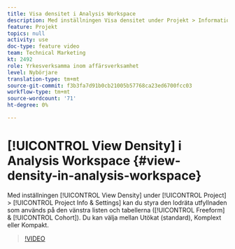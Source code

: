 ```yaml
---
title: Visa densitet i Analysis Workspace
description: Med inställningen Visa densitet under Projekt > Information och inställningar kan du styra den lodräta utfyllnaden som används på den vänstra listen och tabellerna (Frihand och kohort). Du kan välja mellan Utökat (standard), Komplext eller Kompakt.
feature: Projekt
topics: null
activity: use
doc-type: feature video
team: Technical Marketing
kt: 2492
role: Yrkesverksamma inom affärsverksamhet
level: Nybörjare
translation-type: tm+mt
source-git-commit: f3b3fa7d91b0cb21005b57768ca23ed6700fcc03
workflow-type: tm+mt
source-wordcount: '71'
ht-degree: 0%

---
```



# [!UICONTROL View Density] i Analysis Workspace  {#view-density-in-analysis-workspace}

Med inställningen [!UICONTROL View Density] under [!UICONTROL Project] > [!UICONTROL Project Info & Settings] kan du styra den lodräta utfyllnaden som används på den vänstra listen och tabellerna ([!UICONTROL Freeform] &amp; [!UICONTROL Cohort]). Du kan välja mellan Utökat (standard), Komplext eller Kompakt.

>[!VIDEO](https://video.tv.adobe.com/v/25963/?quality=12)

